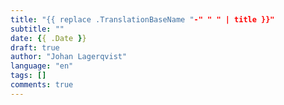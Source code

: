 ```yaml
---
title: "{{ replace .TranslationBaseName "-" " " | title }}"
subtitle: ""
date: {{ .Date }}
draft: true
author: "Johan Lagerqvist"
language: "en"
tags: []
comments: true
---
```

